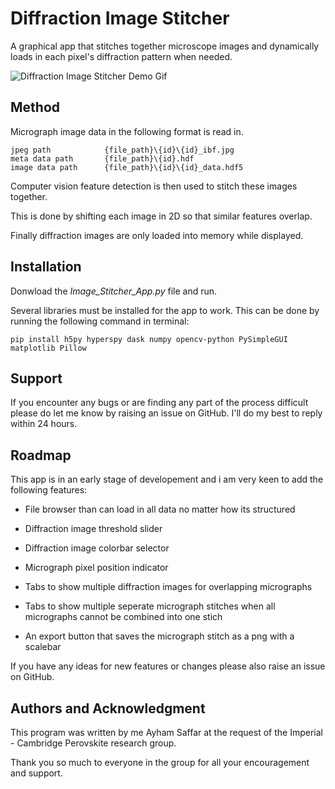 # Diffraction Image Stitcher

A graphical app that stitches together microscope images and dynamically loads in each pixel's diffraction pattern when needed.

![Diffraction Image Stitcher Demo Gif](https://media.giphy.com/media/UDU0L4m2JzESLGVdPf/giphy.gif)

## Method

Micrograph image data in the following format is read in.

    jpeg path            {file_path}\{id}\{id}_ibf.jpg
    meta data path       {file_path}\{id}.hdf
    image data path      {file_path}\{id}\{id}_data.hdf5

Computer vision feature detection is then used to stitch these images together.

This is done by shifting each image in 2D so that similar features overlap.

Finally diffraction images are only loaded into memory while displayed.

## Installation

Donwload the *Image_Stitcher_App.py* file and run.

Several libraries must be installed for the app to work. This can be done by running the following command in terminal:

    pip install h5py hyperspy dask numpy opencv-python PySimpleGUI matplotlib Pillow

## Support

If you encounter any bugs or are finding any part of the process difficult please do let me know by raising an issue on GitHub. I'll do my best to reply within 24 hours.

## Roadmap

This app is in an early stage of developement and i am very keen to add the following features:

- File browser than can load in all data no matter how its structured

- Diffraction image threshold slider

- Diffraction image colorbar selector

- Micrograph pixel position indicator

- Tabs to show multiple diffraction images for overlapping micrographs

- Tabs to show multiple seperate micrograph stitches when all micrographs cannot be combined into one stich

- An export button that saves the micrograph stitch as a png with a scalebar

If you have any ideas for new features or changes please also raise an issue on GitHub.

## Authors and Acknowledgment

This program was written by me Ayham Saffar at the request of the Imperial - Cambridge Perovskite research group.

Thank you so much to everyone in the group for all your encouragement and support.
